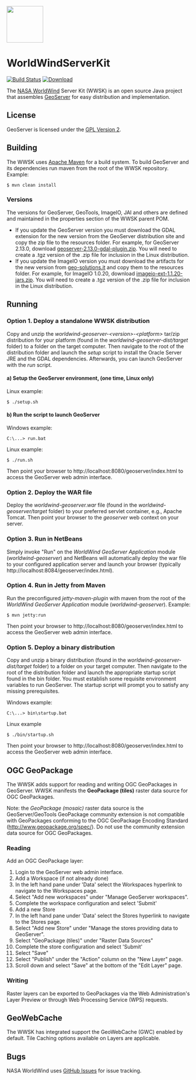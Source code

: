 <img src="https://worldwind.arc.nasa.gov/img/nasa-logo.svg" height="100"/> 

# WorldWindServerKit 

[![Build Status](https://travis-ci.org/NASAWorldWind/WorldWindServerKit.svg?branch=develop)](https://travis-ci.org/NASAWorldWind/WorldWindServerKit)
[![Download](https://api.bintray.com/packages/nasaworldwind/maven/WorldWindServerKit/images/download.svg)](https://bintray.com/nasaworldwind/maven/WorldWindServerKit/_latestVersion)

The [NASA WorldWind](https://worldwind.arc.nasa.gov) Server Kit (WWSK) is an open 
source Java project that assembles [GeoServer](http://geoserver.org/) for easy 
distribution and implementation.

## License

GeoServer is licensed under the [GPL Version 2](https://www.gnu.org/licenses/gpl-2.0.html). 

## Building

The WWSK uses [Apache Maven](http://maven.apache.org/) for a build system. To 
build GeoServer and its dependencies run maven from the root of the WWSK repository.
Example:

    $ mvn clean install

### Versions

The versions for GeoServer, GeoTools, ImageIO, JAI and others are defined and 
maintained in the properties section of the WWSK parent POM. 

- If you update the GeoServer version you must download the GDAL extension for
the new version from the GeoServer distribution site and copy the zip file to the 
resources folder. For example, for GeoServer 2.13.0, download 
[geoserver-2.13.0-gdal-plugin.zip](https://sourceforge.net/projects/geoserver/files/GeoServer/2.13.0/extensions/geoserver-2.13.0-gdal-plugin.zip).
You will need to create a .tgz version of the .zip file for inclusion in the 
Linux distribution.
- If you update the ImageIO version you must download the artifacts for the new version
from [geo-solutions.it](https://demo.geo-solutions.it/share/github/imageio-ext/releases/1.1.X/) 
and copy them to the resources folder. For example, for ImageIO 1.0.20, download
[imageio-ext-1.1.20-jars.zip](https://demo.geo-solutions.it/share/github/imageio-ext/releases/1.1.X/1.1.20/imageio-ext-1.1.20-jars.zip).
You will need to create a .tgz version of the .zip file for inclusion in the 
Linux distribution.


## Running

### Option 1. Deploy a standalone WWSK distribution
Copy and unzip the *worldwind-geoserver-\<version>-\<platform>* tar/zip distribution 
for your platform (found in the *worldwind-geoserver-dist/target* folder) to a folder
on the target computer. Then navigate to the root of the distribution folder and launch
the *setup* script to install the Oracle Server JRE and the GDAL dependencies.
Afterwards, you can launch GeoServer with the *run* script.

#### a) Setup the GeoServer environment, (one time, Linux only)    
Linux example:

    $ ./setup.sh

#### b) Run the script to launch GeoServer
Windows example:

    C:\...> run.bat

Linux example:

    $ ./run.sh 

Then point your browser to http://localhost:8080/geoserver/index.html to access the 
GeoServer web admin interface.

### Option 2. Deploy the WAR file
Deploy the *worldwind-geoserver.war* file (found in the *worldwind-geoserver/target* folder) 
to your preferred servlet container, e.g., Apache Tomcat. Then point your browser to the 
*geoserver* web context on your server.

### Option 3. Run in NetBeans
Simply invoke "Run" on the *WorldWind GeoServer Application* module (*worldwind-geoserver*) 
and NetBeans will automatically deploy the war file to your configured application server 
and launch your browser (typically http://localhost:8084/geoserver/index.html).

### Option 4. Run in Jetty from Maven
Run the preconfigured *jetty-maven-plugin* with maven from the root of the *WorldWind 
GeoServer Application* module (*worldwind-geoserver*). Example:

    $ mvn jetty:run

Then point your browser to http://localhost:8080/geoserver/index.html to access the 
GeoServer web admin interface.

### Option 5. Deploy a binary distribution
Copy and unzip a binary distribution (found in the *worldwind-geoserver-dist/target* folder)
to a folder on your target computer. Then navigate to the root of the distribution folder 
and launch the appropriate startup script found in the bin folder. You must establish 
some requisite environment variables to run GeoServer. The startup script will prompt
you to satisfy any missing prerequisites.

Windows example:

    C:\...> bin\startup.bat

Linux example

    $ ./bin/startup.sh  

Then point your browser to http://localhost:8080/geoserver/index.html to access the 
GeoServer web admin interface.


## OGC GeoPackage
The WWSK adds support for reading and writing OGC GeoPackages in GeoServer. 
WWSK manifests the **GeoPackage (tiles)** raster data source for OGC GeoPackages.  

Note: the *GeoPackage (mosaic)* raster data source is the GeoServer/GeoTools 
GeoPackage community extension is not compatible with GeoPackages conforming to the 
OGC GeoPackage Encoding Standard (http://www.geopackage.org/spec/). 
Do not use the community extension data source for OGC GeoPackages.

### Reading
Add an OGC GeoPackage layer:

1. Login to the GeoServer web admin interface.
2. Add a Workspace (if not already done)
  1. In the left hand pane under 'Data' select the Workspaces hyperlink to navigate to the Workspaces page.
  2. Select "Add new workspaces" under "Manage GeoServer workspaces".
  3. Complete the workspace configuration and select 'Submit'
3. Add a new Store
  1. In the left hand pane under 'Data' select the Stores hyperlink to navigate to the Stores page.
  2. Select "Add new Store" under "Manage the stores providing data to GeoServer".
  3. Select "GeoPackage (tiles)" under "Raster Data Sources"
  4. Complete the store configuration and select 'Submit'
  5. Select "Save"
  6. Select "Publish" under the "Action" column on the "New Layer" page.
  7. Scroll down and select "Save" at the bottom of the "Edit Layer" page.

### Writing
Raster layers can be exported to GeoPackages via the Web Administration's Layer Preview or
through Web Processing Service (WPS) requests.  

## GeoWebCache 
The WWSK has integrated support the GeoWebCache (GWC) enabled by default.  Tile Caching
options available on Layers are applicable.


## Bugs
NASA WorldWind uses [GitHub Issues](https://github.com/NASAWorldWind/WorldWindServerKit/issues) 
for issue tracking.
